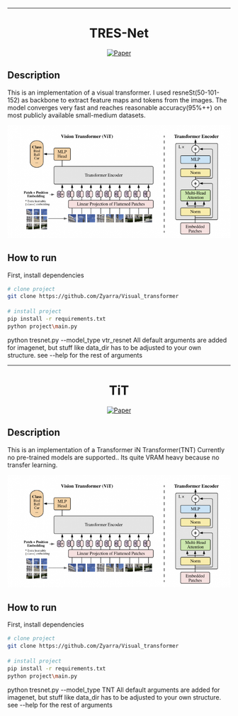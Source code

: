 
---

<div align="center">    
 
# TRES-Net   

[![Paper](http://img.shields.io/badge/paper-arxiv.1001.2234-B31B1B.svg)](https://arxiv.org/abs/2006.03677)

<!--
ARXIV   
[![Paper](http://img.shields.io/badge/arxiv-math.co:1480.1111-B31B1B.svg)](https://arxiv.org/abs/2006.03677.pdf)
-->



</div>
 
## Description   
This is an implementation of a visual transformer.
I used resneSt(50-101-152) as backbone to extract feature maps and tokens from the images.
The model converges very fast and reaches reasonable accuracy(95%++) on most publicly available small-medium datasets.

![arch](images/archhhh2-770x388.png)

## How to run   

First, install dependencies   
```bash
# clone project   
git clone https://github.com/Zyarra/Visual_transformer

# install project
pip install -r requirements.txt
python project\main.py
 ```   
python tresnet.py --model_type vtr_resnet
All default arguments are added for imagenet, but stuff like data_dir has to be adjusted to your own structure.
see --help for the rest of arguments

 


---

<div align="center">    
 
# TiT 

[![Paper](http://img.shields.io/badge/paper-arxiv.1001.2234-B31B1B.svg)](https://arxiv.org/pdf/2103.00112)

<!--
ARXIV   
[![Paper](http://img.shields.io/badge/arxiv-math.co:1480.1111-B31B1B.svg)](https://arxiv.org/pdf/2103.00112.pdf)
-->



</div>
 
## Description   
This is an implementation of a Transformer iN Transformer(TNT)
Currently no pre-trained models are supported.. Its quite VRAM heavy because no transfer learning.

![arch](images/archhhh2-770x388.png)

## How to run   

First, install dependencies   
```bash
# clone project   
git clone https://github.com/Zyarra/Visual_transformer

# install project
pip install -r requirements.txt
python project\main.py
 ```   
python tresnet.py --model_type TNT
All default arguments are added for imagenet, but stuff like data_dir has to be adjusted to your own structure.
see --help for the rest of arguments

 

